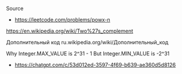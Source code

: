 
Source
- https://leetcode.com/problems/powx-n

https://en.wikipedia.org/wiki/Two%27s_complement

Дополнительный код
ru.wikipedia.org/wiki/Дополнительный_код

Why Integer.MAX_VALUE is 2^31 - 1
But Integer.MIN_VALUE is -2^31
- https://chatgpt.com/c/53d012ed-3597-4f69-b639-ae360d5d8126